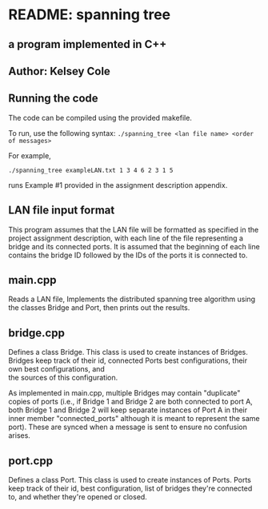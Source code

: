 # README: spanning tree
## a program implemented in C++
## Author: Kelsey Cole

## Running the code 
The code can be compiled using the provided makefile. 

To run, use the following syntax:
`./spanning_tree <lan file name> <order of messages>`

For example, 

`./spanning_tree exampleLAN.txt 1 3 4 6 2 3 1 5`

runs Example #1 provided in the assignment description appendix. 

## LAN file input format
This program assumes that the LAN file will be formatted as specified in the project assignment
description, with each line of the file representing a bridge and its connected ports. It is assumed
that the beginning of each line contains the bridge ID followed by the IDs of the ports it is connected to.

## main.cpp
Reads a LAN file, Implements the distributed spanning tree algorithm using the classes Bridge and Port, then prints out the results.

## bridge.cpp
Defines a class Bridge. This class is used to create instances of Bridges. 
Bridges keep track of their id, connected Ports best configurations, their own best configurations, and  
the sources of this configuration. 

As implemented in main.cpp, multiple Bridges may contain "duplicate" copies of ports (i.e., if Bridge 1 and Bridge 2 are both connected to port A, both Bridge 1 and Bridge 2 will keep separate instances of Port A in their inner member "connected_ports" although it is meant to represent the same port). These are synced when a message is sent to ensure no confusion arises.

## port.cpp
Defines a class Port. This class is used to create instances of Ports. 
Ports keep track of their id, best configuration, list of bridges they're connected to, and whether they're opened or closed.